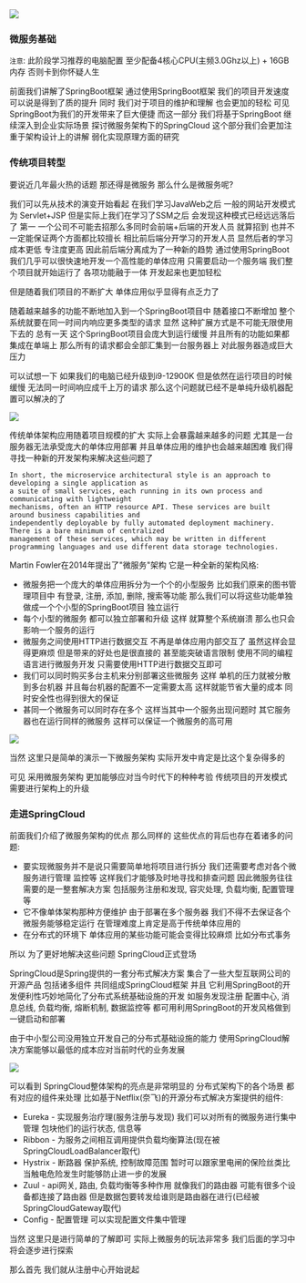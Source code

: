 <img src="https://fast.itbaima.net/2023/03/06/XeofrwYMN5GQnlC.png"/>

### 微服务基础
`注意`: 此阶段学习推荐的电脑配置 至少配备4核心CPU(主频3.0Ghz以上) + 16GB内存 否则卡到你怀疑人生

前面我们讲解了SpringBoot框架 通过使用SpringBoot框架 我们的项目开发速度可以说是得到了质的提升 同时 我们对于项目的维护和理解
也会更加的轻松 可见 SpringBoot为我们的开发带来了巨大便捷 而这一部分 我们将基于SpringBoot 继续深入到企业实际场景
探讨微服务架构下的SpringCloud 这个部分我们会更加注重于架构设计上的讲解 弱化实现原理方面的研究

### 传统项目转型
要说近几年最火热的话题 那还得是微服务 那么什么是微服务呢?

我们可以先从技术的演变开始看起 在我们学习JavaWeb之后 一般的网站开发模式为 Servlet+JSP 但是实际上我们在学习了SSM之后 会发现这种模式已经远远落后了
第一 一个公司不可能去招那么多同时会前端+后端的开发人员 就算招到 也并不一定能保证两个方面都比较擅长 相比前后端分开学习的开发人员 显然后者的学习成本更低 专注度更高
因此前后端分离成为了一种新的趋势 通过使用SpringBoot 我们几乎可以很快速地开发一个高性能的单体应用 只需要启动一个服务端 我们整个项目就开始运行了 各项功能融于一体 开发起来也更加轻松

但是随着我们项目的不断扩大 单体应用似乎显得有点乏力了

随着越来越多的功能不断地加入到一个SpringBoot项目中 随着接口不断增加 整个系统就要在同一时间内响应更多类型的请求 显然 这种扩展方式是不可能无限使用下去的
总有一天 这个SpringBoot项目会庞大到运行缓慢 并且所有的功能如果都集成在单端上 那么所有的请求都会全部汇集到一台服务器上 对此服务器造成巨大压力

可以试想一下 如果我们的电脑已经升级到i9-12900K 但是依然在运行项目的时候缓慢 无法同一时间响应成千上万的请求 那么这个问题就已经不是单纯升级机器配置可以解决的了

<img src="https://fast.itbaima.net/2023/03/06/dk931jubHw6KifZ.png">

传统单体架构应用随着项目规模的扩大 实际上会暴露越来越多的问题 尤其是一台服务器无法承受庞大的单体应用部署 并且单体应用的维护也会越来越困难 我们得寻找一种新的开发架构来解决这些问题了

    In short, the microservice architectural style is an approach to developing a single application as
    a suite of small services, each running in its own process and communicating with lightweight
    mechanisms, often an HTTP resource API. These services are built around business capabilities and
    independently deployable by fully automated deployment machinery. There is a bare minimum of centralized
    management of these services, which may be written in different programming languages and use different data storage technologies.

Martin Fowler在2014年提出了"微服务"架构 它是一种全新的架构风格:
- 微服务把一个庞大的单体应用拆分为一个个的小型服务 比如我们原来的图书管理项目中 有登录, 注册, 添加, 删除, 搜索等功能
  那么我们可以将这些功能单独做成一个个小型的SpringBoot项目 独立运行
- 每个小型的微服务 都可以独立部署和升级 这样 就算整个系统崩溃 那么也只会影响一个服务的运行
- 微服务之间使用HTTP进行数据交互 不再是单体应用内部交互了 虽然这样会显得更麻烦 但是带来的好处也是很直接的 甚至能突破语言限制
  使用不同的编程语言进行微服务开发 只需要使用HTTP进行数据交互即可
- 我们可以同时购买多台主机来分别部署这些微服务 这样 单机的压力就被分散到多台机器 并且每台机器的配置不一定需要太高 这样就能节省大量的成本 同时安全性也得到很大的保证
- 甚同一个微服务可以同时存在多个 这样当其中一个服务出现问题时 其它服务器也在运行同样的微服务 这样可以保证一个微服务的高可用

<img src="https://fast.itbaima.net/2023/03/06/xSAhFqJUfmoa1Pv.png"/>

当然 这里只是简单的演示一下微服务架构 实际开发中肯定是比这个复杂得多的

可见 采用微服务架构 更加能够应对当今时代下的种种考验 传统项目的开发模式 需要进行架构上的升级

### 走进SpringCloud
前面我们介绍了微服务架构的优点 那么同样的 这些优点的背后也存在着诸多的问题:
- 要实现微服务并不是说只需要简单地将项目进行拆分 我们还需要考虑对各个微服务进行管理 监控等 这样我们才能够及时地寻找和排查问题
  因此微服务往往需要的是一整套解决方案 包括服务注册和发现, 容灾处理, 负载均衡, 配置管理等
- 它不像单体架构那种方便维护 由于部署在多个服务器 我们不得不去保证各个微服务能够稳定运行 在管理难度上肯定是高于传统单体应用的
- 在分布式的环境下 单体应用的某些功能可能会变得比较麻烦 比如分布式事务

所以 为了更好地解决这些问题 SpringCloud正式登场

SpringCloud是Spring提供的一套分布式解决方案 集合了一些大型互联网公司的开源产品 包括诸多组件 共同组成SpringCloud框架 并且
它利用SpringBoot的开发便利性巧妙地简化了分布式系统基础设施的开发 
如服务发现注册 配置中心, 消息总线, 负载均衡, 熔断机制, 数据监控等 都可用利用SpringBoot的开发风格做到一键启动和部署

由于中小型公司没用独立开发自己的分布式基础设施的能力 使用SpringCloud解决方案能够以最低的成本应对当前时代的业务发展

<img src="https://fast.itbaima.net/2023/03/06/1ulvL5q4PpbcoGD.png"/>

可以看到 SpringCloud整体架构的亮点是非常明显的 分布式架构下的各个场景 都有对应的组件来处理 比如基于Netflix(奈飞)的开源分布式解决方案提供的组件:
- Eureka - 实现服务治疗理(服务注册与发现) 我们可以对所有的微服务进行集中管理 包块他们的运行状态, 信息等
- Ribbon - 为服务之间相互调用提供负载均衡算法(现在被SpringCloudLoadBalancer取代)
- Hystrix - 断路器 保护系统, 控制故障范围 暂时可以跟家里电闸的保险丝类比 当触电危险发生时能够防止进一步的发展
- Zuul - api网关, 路由, 负载均衡等多种作用 就像我们的路由器 可能有很多个设备都连接了路由器 但是数据包要转发给谁则是路由器在进行(已经被SpringCloudGateway取代)
- Config - 配置管理 可以实现配置文件集中管理

当然 这里只是进行简单的了解即可 实际上微服务的玩法非常多 我们后面的学习中将会逐步进行探索

那么首先 我们就从注册中心开始说起
